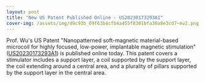 ```yaml
---
layout: post
title: "New US Patent Published Online - US20230173293A1"
cover-img: /assets/img/d9c93b_69f63b4cfb4a455f8301bfa30a8e3cd7~mv2.png
---
```

Prof. Wu's US Patent "Nanopatterned soft-magnetic material-based microcoil for highly focused, low-power, implantable magnetic stimulation" ([US20230173293A1](https://patents.google.com/patent/US20230173293A1/en)) is published online today. This patent covers a stimulator includes a support layer, a coil supported by the support layer, the coil extending around a central area, and a plurality of pillars supported by the support layer in the central area.